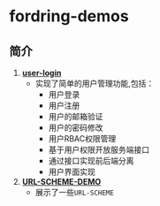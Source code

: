 # fordring-demos

## 简介

1. **[user-login]**
   - 实现了简单的用户管理功能,包括：
     - 用户登录
     - 用户注册
     - 用户的邮箱验证
     - 用户的密码修改
     - 用户RBAC权限管理  
     - 基于用户权限开放服务端接口
     - 通过接口实现前后端分离
     - 用户界面实现
2. **[URL-SCHEME-DEMO]**
   - 展示了一些`URL-SCHEME`

[user-login]:./user-login/README.MD
[URL-SCHEME-DEMO]:./url-scheme-demo/README.MD